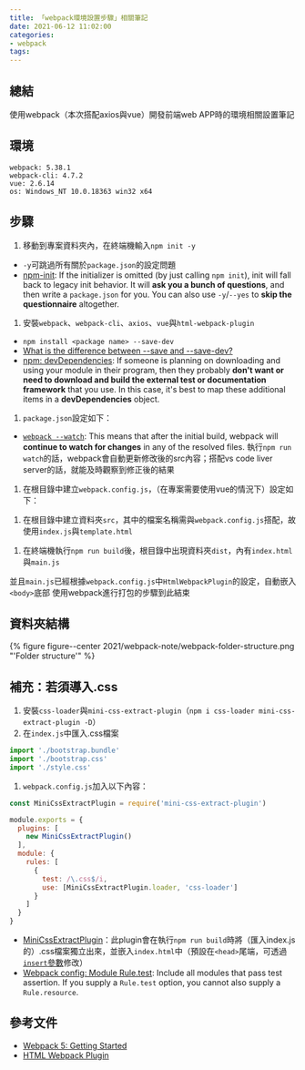 ```yaml
---
title: 「webpack環境設置步驟」相關筆記
date: 2021-06-12 11:02:00
categories:
- webpack
tags:
---
```


## 總結
使用webpack（本次搭配axios與vue）開發前端web APP時的環境相關設置筆記

## 環境
```
webpack: 5.38.1
webpack-cli: 4.7.2
vue: 2.6.14
os: Windows_NT 10.0.18363 win32 x64
```

## 步驟
1. 移動到專案資料夾內，在終端機輸入`npm init -y`
  - `-y`可跳過所有關於`package.json`的設定問題
  - [npm-init](https://docs.npmjs.com/cli/v6/commands/npm-init): If the initializer is omitted (by just calling `npm init`), init will fall back to legacy init behavior. It will **ask you a bunch of questions**, and then write a `package.json` for you. You can also use `-y`/`--yes` to **skip the questionnaire** altogether.
1. 安裝`webpack`、`webpack-cli`、`axios`、`vue`與`html-webpack-plugin`
  - `npm install <package name> --save-dev`
  - [What is the difference between --save and --save-dev?](https://stackoverflow.com/questions/22891211/what-is-the-difference-between-save-and-save-dev)
  - [npm: devDependencies](https://docs.npmjs.com/cli/v6/configuring-npm/package-json#devdependencies): If someone is planning on downloading and using your module in their program, then they probably **don't want or need to download and build the external test or documentation framework** that you use. In this case, it's best to map these additional items in a **devDependencies** object.
1. `package.json`設定如下：
  <script src="https://gist.github.com/tzynwang/0036ecd4516c978467fe64266791de26.js"></script>

  - [`webpack --watch`](https://webpack.js.org/configuration/watch/): This means that after the initial build, webpack will **continue to watch for changes** in any of the resolved files. 執行`npm run watch`的話，webpack會自動更新修改後的src內容；搭配vs code liver server的話，就能及時觀察到修正後的結果

1. 在根目錄中建立`webpack.config.js`，（在專案需要使用vue的情況下）設定如下：
  <script src="https://gist.github.com/tzynwang/8dadd59d8eb258d7843727f7bbcd4419.js"></script>

1. 在根目錄中建立資料夾`src`，其中的檔案名稱需與`webpack.config.js`搭配，故使用`index.js`與`template.html`
  <script src="https://gist.github.com/tzynwang/948dbc4dea908a2cc27b874949a35383.js"></script>
  
  <script src="https://gist.github.com/tzynwang/2bf0bd73c4f25713752a3c7decd13385.js"></script>

1. 在終端機執行`npm run build`後，根目錄中出現資料夾`dist`，內有`index.html`與`main.js`
  <script src="https://gist.github.com/tzynwang/96051f1c7bdded10f79ad3caeaf838be.js"></script>

  並且`main.js`已經根據`webpack.config.js`中`HtmlWebpackPlugin`的設定，自動嵌入`<body>`底部
  使用webpack進行打包的步驟到此結束

## 資料夾結構
{% figure figure--center 2021/webpack-note/webpack-folder-structure.png "'Folder structure'" %}

## 補充：若須導入.css
1. 安裝`css-loader`與`mini-css-extract-plugin`（`npm i css-loader mini-css-extract-plugin -D`）
1. 在`index.js`中匯入.css檔案
  ```JavaScript
  import './bootstrap.bundle'
  import './bootstrap.css'
  import './style.css'
  ```
1. `webpack.config.js`加入以下內容：
  ```JavaScript
  const MiniCssExtractPlugin = require('mini-css-extract-plugin')

  module.exports = {
    plugins: [
      new MiniCssExtractPlugin()
    ],
    module: {
      rules: [
        {
          test: /\.css$/i,
          use: [MiniCssExtractPlugin.loader, 'css-loader']
        }
      ]
    }
  }
  ```
  - [MiniCssExtractPlugin](https://webpack.js.org/plugins/mini-css-extract-plugin/)：此plugin會在執行`npm run build`時將（匯入index.js的）.css檔案獨立出來，並嵌入`index.html`中（預設在`<head>`尾端，可透過[`insert`參數](https://webpack.js.org/plugins/mini-css-extract-plugin/#insert)修改）
  - [Webpack config: Module Rule.test](https://webpack.js.org/configuration/module/#ruletest): Include all modules that pass test assertion. If you supply a `Rule.test` option, you cannot also supply a `Rule.resource`. 


## 參考文件
- [Webpack 5: Getting Started](https://webpack.js.org/guides/getting-started/)
- [HTML Webpack Plugin](https://github.com/jantimon/html-webpack-plugin#readme)